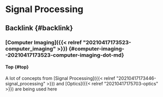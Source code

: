 # Signal Processing


## Backlink {#backlink}


### [Computer Imaging]({{< relref "20210417173523-computer_imaging" >}}) {#computer-imaging--20210417173523-computer-imaging-dot-md}


#### Top {#top}

A lot of concepts from [Signal Processing]({{< relref "20210417173446-signal_processing" >}}) and [Optics]({{< relref "20210417175703-optics" >}}) are being used here

